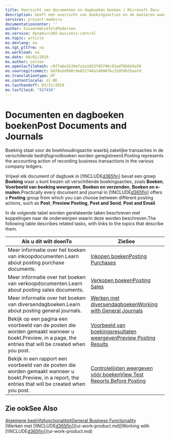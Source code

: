 ```yaml
---
title: Overzicht van documenten en dagboeken boeken | Microsoft Docs
description: Geeft een overzicht van boekingsacties en de manieren waarop u documenten en dagboeken kunt boeken.
services: project-madeira
documentationcenter: ''
author: SusanneWindfeldPedersen
ms.service: dynamics365-business-central
ms.topic: article
ms.devlang: na
ms.tgt_pltfrm: na
ms.workload: na
ms.date: 04/01/2019
ms.author: solsen
ms.openlocfilehash: c9f7a6e3539efa1a1923f05796c03ad70bbb5e58
ms.sourcegitcommit: bd78a5d990c9e83174da1409076c22df8b35eafd
ms.translationtype: HT
ms.contentlocale: nl-BE
ms.lasthandoff: 03/31/2019
ms.locfileid: "927436"
---
```

# <a name="post-documents-and-journals"></a><span data-ttu-id="ab98f-103">Documenten en dagboeken boeken</span><span class="sxs-lookup"><span data-stu-id="ab98f-103">Post Documents and Journals</span></span>
<span data-ttu-id="ab98f-104">Boeking staat voor de boekhoudingsactie waarbij zakelijke transacties in de verschillende bedrijfsgrootboeken worden geregistreerd.</span><span class="sxs-lookup"><span data-stu-id="ab98f-104">Posting represents the accounting action of recording business transactions in the various company ledgers.</span></span>

<span data-ttu-id="ab98f-105">Vrijwel elk document of dagboek in [!INCLUDE[d365fin](includes/d365fin_md.md)] bevat een groep **Boeking** waar u kunt kiezen uit verschillende boekingsacties, zoals **Boeken**, **Voorbeeld van boeking weergeven**, **Boeken en verzenden**, **Boeken en e-mailen**.</span><span class="sxs-lookup"><span data-stu-id="ab98f-105">Practically every document and journal in [!INCLUDE[d365fin](includes/d365fin_md.md)] offers a **Posting** group from which you can choose between different posting actions, such as **Post**, **Preview Posting**, **Post and Send**, **Post and Email**.</span></span>

<span data-ttu-id="ab98f-106">In de volgende tabel worden gerelateerde taken beschreven met koppelingen naar de onderwerpen waarin deze worden beschreven.</span><span class="sxs-lookup"><span data-stu-id="ab98f-106">The following table describes related tasks, with links to the topics that describe them.</span></span>

| <span data-ttu-id="ab98f-107">Als u dit wilt doen</span><span class="sxs-lookup"><span data-stu-id="ab98f-107">To</span></span> | <span data-ttu-id="ab98f-108">Zie</span><span class="sxs-lookup"><span data-stu-id="ab98f-108">See</span></span> |
| --- | --- |
| <span data-ttu-id="ab98f-109">Meer informatie over het boeken van inkoopdocumenten.</span><span class="sxs-lookup"><span data-stu-id="ab98f-109">Learn about posting purchase documents.</span></span> |[<span data-ttu-id="ab98f-110">Inkopen boeken</span><span class="sxs-lookup"><span data-stu-id="ab98f-110">Posting Purchases</span></span>](ui-post-purchases.md) |
| <span data-ttu-id="ab98f-111">Meer informatie over het boeken van verkoopdocumenten.</span><span class="sxs-lookup"><span data-stu-id="ab98f-111">Learn about posting sales documents.</span></span> |[<span data-ttu-id="ab98f-112">Verkopen boeken</span><span class="sxs-lookup"><span data-stu-id="ab98f-112">Posting Sales</span></span>](ui-post-sales.md) |
| <span data-ttu-id="ab98f-113">Meer informatie over het boeken van diversendagboeken.</span><span class="sxs-lookup"><span data-stu-id="ab98f-113">Learn about posting general journals.</span></span> |[<span data-ttu-id="ab98f-114">Werken met diversendagboeken</span><span class="sxs-lookup"><span data-stu-id="ab98f-114">Working with General Journals</span></span>](ui-work-general-journals.md) |
| <span data-ttu-id="ab98f-115">Bekijk op een pagina een voorbeeld van de posten die worden gemaakt wanneer u boekt.</span><span class="sxs-lookup"><span data-stu-id="ab98f-115">Preview, in a page, the entries that will be created when you post.</span></span> |[<span data-ttu-id="ab98f-116">Voorbeeld van boekingsresultaten weergeven</span><span class="sxs-lookup"><span data-stu-id="ab98f-116">Preview Posting Results</span></span>](ui-how-preview-post-results.md) |
| <span data-ttu-id="ab98f-117">Bekijk in een rapport een voorbeeld van de posten die worden gemaakt wanneer u boekt.</span><span class="sxs-lookup"><span data-stu-id="ab98f-117">Preview, in a report, the entries that will be created when you post.</span></span> |[<span data-ttu-id="ab98f-118">Controlelijsten weergeven vóór boeken</span><span class="sxs-lookup"><span data-stu-id="ab98f-118">View Test Reports Before Posting</span></span>](ui-how-view-test-reports-posting.md) |

## <a name="see-also"></a><span data-ttu-id="ab98f-119">Zie ook</span><span class="sxs-lookup"><span data-stu-id="ab98f-119">See Also</span></span>
[<span data-ttu-id="ab98f-120">Algemene bedrijfsfunctionaliteit</span><span class="sxs-lookup"><span data-stu-id="ab98f-120">General Business Functionality</span></span>](ui-across-business-areas.md)  
<span data-ttu-id="ab98f-121">[Werken met [!INCLUDE[d365fin](includes/d365fin_md.md)]](ui-work-product.md)</span><span class="sxs-lookup"><span data-stu-id="ab98f-121">[Working with [!INCLUDE[d365fin](includes/d365fin_md.md)]](ui-work-product.md)</span></span>

